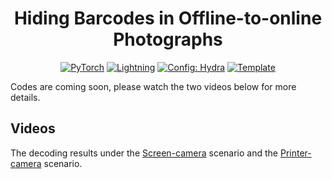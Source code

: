 
<div align="center">

# Hiding Barcodes in Offline-to-online Photographs

<a href="https://pytorch.org/get-started/locally/"><img alt="PyTorch" src="https://img.shields.io/badge/PyTorch-ee4c2c?logo=pytorch&logoColor=white"></a>
<a href="https://pytorchlightning.ai/"><img alt="Lightning" src="https://img.shields.io/badge/-Lightning-792ee5?logo=pytorchlightning&logoColor=white"></a>
<a href="https://hydra.cc/"><img alt="Config: Hydra" src="https://img.shields.io/badge/Config-Hydra-89b8cd"></a>
<a href="https://github.com/ashleve/lightning-hydra-template"><img alt="Template" src="https://img.shields.io/badge/-Lightning--Hydra--Template-017F2F?style=flat&logo=github&labelColor=gray"></a><br>
</div>

Codes are coming soon, please watch the two videos below for more details.

## Videos

The decoding results under the [Screen-camera](https://youtu.be/WbEb_JnJRaM) scenario and the [Printer-camera](https://youtu.be/PSlMney6AO4) scenario. 